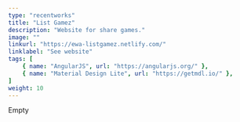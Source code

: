 ```yaml
---
type: "recentworks"
title: "List Gamez"
description: "Website for share games."
image: ""
linkurl: "https://ewa-listgamez.netlify.com/"
linklabel: "See website"
tags: [
    { name: "AngularJS", url: "https://angularjs.org/" },
    { name: "Material Design Lite", url: "https://getmdl.io/" },
]
weight: 10
---
```


Empty